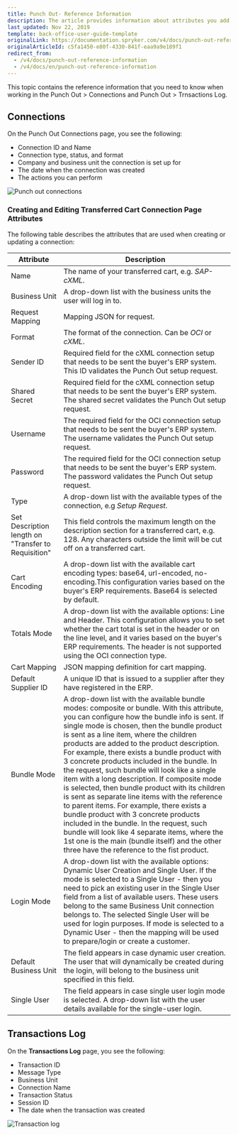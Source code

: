 ```yaml
---
title: Punch Out- Reference Information
description: The article provides information about attributes you add, view, and edit when creating and updating a connection.
last_updated: Nov 22, 2019
template: back-office-user-guide-template
originalLink: https://documentation.spryker.com/v4/docs/punch-out-reference-information
originalArticleId: c5fa1450-e80f-4330-841f-eaa9a9e189f1
redirect_from:
  - /v4/docs/punch-out-reference-information
  - /v4/docs/en/punch-out-reference-information
---
```


This topic contains the reference information that you need to know when working in the Punch Out > Connections and Punch Out > Trnsactions Log.

## Connections

On the Punch Out Connections page, you see the following:
* Connection ID and Name
* Connection type, status, and format
* Company and business unit the connection is set up for
* The date when the connection was created
* The actions you can perform

![Punch out connections](https://spryker.s3.eu-central-1.amazonaws.com/docs/User+Guides/Back+Office+User+Guides/Punch+Out/punch-out-connections.png)

### Creating and Editing Transferred Cart Connection Page Attributes

The following table describes the attributes that are used when creating or updating a connection:

| Attribute | Description |
| --- | --- |
| Name | The name of your transferred cart, e.g. *SAP-cXML*. |
| Business Unit | A drop-down list with the business units the user will log in to. |
| Request Mapping | Mapping JSON for request. |
| Format | The format of the connection. Can be *OCI* or *cXML*. |
| Sender ID | Required field for the cXML connection setup that needs to be sent the buyer's ERP system. This ID validates the Punch Out setup request. |
| Shared Secret | Required field for the cXML connection setup that needs to be sent the buyer's ERP system. The shared secret validates the Punch Out setup request. |
| Username | The required field for the OCI connection setup that needs to be sent the buyer's ERP system. The username validates the Punch Out setup request. |
| Password | The required field for the OCI connection setup that needs to be sent the buyer's ERP system. The password validates the Punch Out setup request. |
| Type | A drop-down list with the available types of the connection, e.g *Setup Request*. |
| Set Description length on "Transfer to Requisition" | This field controls the maximum length on the description section for a transferred cart, e.g. 128. Any characters outside the limit will be cut off on a transferred cart. |
| Cart Encoding | A drop-down list with the available cart encoding types: base64, url-encoded, no-encoding.This configuration varies based on the buyer's ERP requirements. Base64 is selected by default. |
| Totals Mode | A drop-down list with the available options: Line and Header. This configuration allows you to set whether the cart total is set in the header or on the line level, and it varies based on the buyer's ERP requirements. The header is not supported using the OCI connection type. |
| Cart Mapping | JSON mapping definition for cart mapping. |
| Default Supplier ID | A unique ID that is issued to a supplier after they have registered in the ERP. |
|Bundle Mode | A drop-down list with the available bundle modes: composite or bundle. With this attribute, you can configure how the bundle info is sent. If single mode is chosen, then the bundle product is sent as a line item, where the children products are added to the product description. For example, there exists a bundle product with 3 concrete products included in the bundle. In the request, such bundle will look like a single item with a long description. If composite mode is selected, then bundle product with its children is sent as separate line items with the reference to parent items. For example, there exists a bundle product with 3 concrete products included in the bundle. In the request, such bundle will look like 4 separate items, where the 1st one is the main (bundle itself) and the other three have the reference to the fist product. |
| Login Mode | A drop-down list with the available options: Dynamic User Creation and Single User. If the mode is selected to a Single User - then you need to pick an existing user in the Single User field from a list of available users. These users belong to the same Business Unit connection belongs to. The selected Single User will be used for login purposes. If mode is selected to a Dynamic User - then the mapping will be used to prepare/login or create a customer. |
| Default Business Unit | The field appears in case dynamic user creation. The user that will dynamically be created during the login, will belong to the business unit specified in this field. |
| Single User | The field appears in case single user login mode is selected. A drop-down list with the user details available for the single-user login. |

## Transactions Log

On the **Transactions Log** page, you see the following:
* Transaction ID
* Message Type
* Business Unit
* Connection Name
* Transaction Status
* Session ID
* The date when the transaction was created

![Transaction log](https://spryker.s3.eu-central-1.amazonaws.com/docs/User+Guides/Back+Office+User+Guides/Punch+Out/transactions-log.png)

<!-- Last review date: Sep 2, 2019 by Oksana Karasyova  -->
